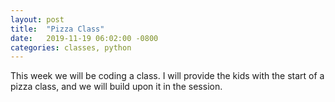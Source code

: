 ```yaml
---
layout: post
title:  "Pizza Class"
date:   2019-11-19 06:02:00 -0800
categories: classes, python
---
```

This week we will be coding a class.  I will provide the kids with the start of a pizza class, and we will build upon it in the session. 